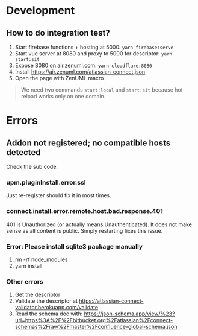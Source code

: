 # Development
## How to do integration test?
1. Start firebase functions + hosting at 5000: `yarn firebase:serve`
2. Start vue server at 8080 and proxy to 5000 for descriptor: `yarn start:sit`
3. Expose 8080 on air.zenuml.com: `yarn cloudflare:8080`
4. Install https://air.zenuml.com/atlassian-connect.json
5. Open the page with ZenUML macro
   
> We need two commands `start:local` and `start:sit` because hot-reload works 
> only on one domain.

# Errors
## Addon not registered; no compatible hosts detected
Check the sub code.

### upm.pluginInstall.error.ssl
Just re-register should fix it in most times.

### connect.install.error.remote.host.bad.response.401
401 is Unauthorized (or actually means Unauthenticated). It does not make sense as all content
is public. Simply restarting fixes this issue.

### Error: Please install sqlite3 package manually
1. rm -rf node_modules
2. yarn install

### Other errors
1. Get the descriptor
1. Validate the descriptor at https://atlassian-connect-validator.herokuapp.com/validate
1. Read the schema doc with: https://json-schema.app/view/%23?url=https%3A%2F%2Fbitbucket.org%2Fatlassian%2Fconnect-schemas%2Fraw%2Fmaster%2Fconfluence-global-schema.json
